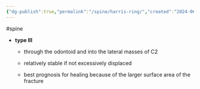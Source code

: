 ```yaml
---
{"dg-publish":true,"permalink":"/spine/harris-ring/","created":"2024-06-26T13:22:32.855-07:00","updated":"2025-09-03T13:16:36.167-07:00"}
---
```



#spine 

- **type III**
    
    - through the odontoid and into the lateral masses of C2
        
    - relatively stable if not excessively displaced
        
    - best prognosis for healing because of the larger surface area of the fracture